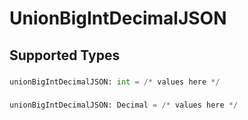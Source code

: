 # UnionBigIntDecimalJSON


## Supported Types

### 

```python
unionBigIntDecimalJSON: int = /* values here */
```

### 

```python
unionBigIntDecimalJSON: Decimal = /* values here */
```

